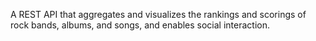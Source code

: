 A REST API that aggregates and visualizes the rankings and scorings of rock bands, albums, and songs, and enables social interaction. 
